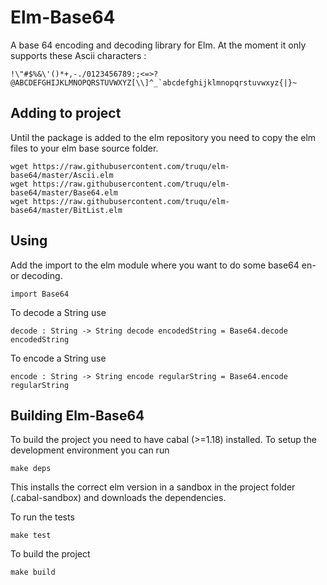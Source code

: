 Elm-Base64
========

A base 64 encoding and decoding library for Elm. At the moment it only supports
these Ascii characters :

``!\"#$%&\'()*+,-./0123456789:;<=>?@ABCDEFGHIJKLMNOPQRSTUVWXYZ[\\]^_`abcdefghijklmnopqrstuvwxyz{|}~``

## Adding to project

Until the package is added to the elm repository you need to copy the
elm files to your elm base source folder.

```
wget https://raw.githubusercontent.com/truqu/elm-base64/master/Ascii.elm
wget https://raw.githubusercontent.com/truqu/elm-base64/master/Base64.elm
wget https://raw.githubusercontent.com/truqu/elm-base64/master/BitList.elm
```

## Using

Add the import to the elm module where you want to do some base64 en- or decoding.

``import Base64``

To decode a String use

``decode : String -> String
decode encodedString = Base64.decode encodedString``

To encode a String use

``encode : String -> String
encode regularString = Base64.encode regularString``


## Building Elm-Base64

To build the project you need to have cabal (>=1.18) installed. To setup the
development environment you can run

``make deps``

This installs the correct elm version in a sandbox in the project folder
(.cabal-sandbox) and downloads the dependencies.

To run the tests

``make test``

To build the project

``make build``
